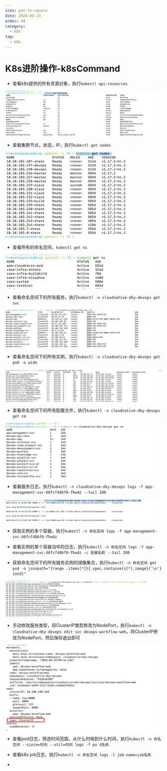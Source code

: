 ```yaml
---
icon: pen-to-square
date: 2024-04-23
order: 44
category:
  - k8s
tag:
  - k8s
---
```

#  K8s进阶操作-k8sCommand

- 查看k8s提供的所有资源对象，执行`kubectl api-resources`

![image-20231010220834199](./images/image-20231010220834199.png)

- 查看集群节点，状态，IP，执行`kubectl get nodes `

![image-20231010220734416](./images/image-20231010220734416.png)

- 查看所有的命名空间，`kubectl get ns `

![image-20231010220752478](./images/image-20231010220752478.png)

- 查看命名空间下的所有服务，执行`kubectl -n cloudnative-dky-devops get svc`

![image-20231010220950840](./images/image-20231010220950840.png)

- 查看命名空间下的所有实例，执行`kubectl -n cloudnative-dky-devops get pod -o wide`

![image-20231010221007618](./images/image-20231010221007618.png)

- 查看命名空间下的所有配置文件，执行`kubectl -n cloudnative-dky-devops get cm`

![image-20231010221019667](./images/image-20231010221019667.png)

- 查看服务日志，执行`kubectl -n cloudnative-dky-devops logs -f app-management-svc-68fcf486f8-fhw4z --tail 200`

![image-20231010221055465](./images/image-20231010221055465.png)

- 获取实例的多个容器，执行`kubectl -n 命名空间 logs -f app-management-svc-68fcf486f8-fhw4z`
- 查看实例的某个容器当中的日志，执行`kubectl -n 命名空间 logs -f app-management-svc-68fcf486f8-fhw4z -c 容器名称 --tail 200 `

- 获取命名空间下的所有服务实例的镜像集合，执行`kubectl -n 命名空间 get pod -o jsonpath="{range .items[*]}{.spec.containers[*].image}{'\n'}{end}"`

![image-20231010221334287](./images/image-20231010221334287.png)

- 手动修改服务类型，将ClusterIP类型修改为NodePort，执行`kubectl -n cloudnative-dky-devops edit svc devops-workflow-web`，将ClusterIP修改为NodePort，然后保存退出即可

![image-20231010221450748](./images/image-20231010221450748.png)

- 查看pod日志，筛选时间范围，从什么时候到什么时间，执行`kubectl -n 命名空间 --since=时间 --util=时间 logs -f po d名称`



- 查看k8s job日志，执行`kubectl -n 命名空间 logs -l job-name=job名称`



- 
